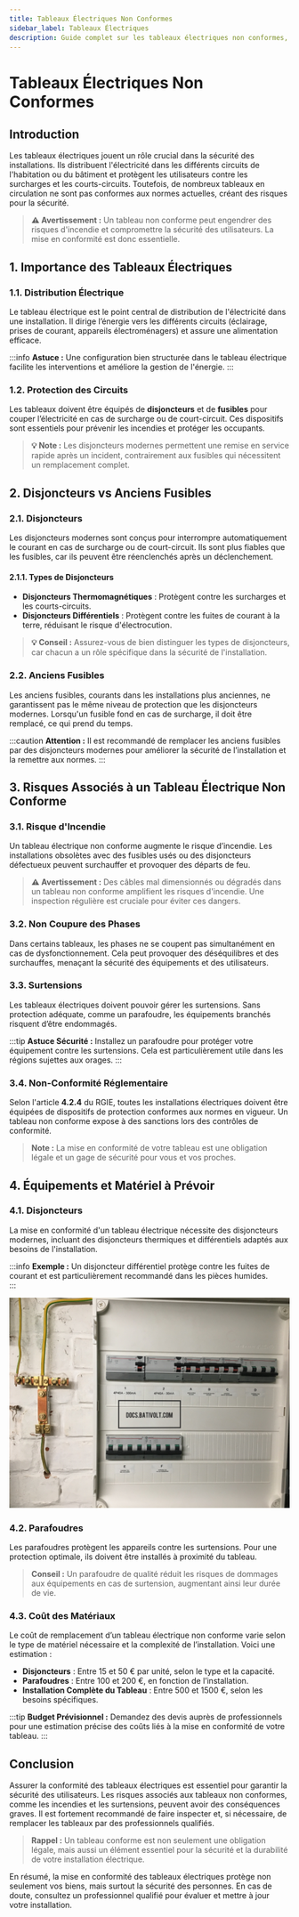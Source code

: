 ```yaml
---
title: Tableaux Électriques Non Conformes
sidebar_label: Tableaux Électriques
description: Guide complet sur les tableaux électriques non conformes, les risques associés, et les solutions pour assurer la sécurité des installations électriques.
---
```


# Tableaux Électriques Non Conformes

## Introduction

Les tableaux électriques jouent un rôle crucial dans la sécurité des installations. Ils distribuent l'électricité dans les différents circuits de l'habitation ou du bâtiment et protègent les utilisateurs contre les surcharges et les courts-circuits. Toutefois, de nombreux tableaux en circulation ne sont pas conformes aux normes actuelles, créant des risques pour la sécurité.

> **⚠️ Avertissement :** Un tableau non conforme peut engendrer des risques d'incendie et compromettre la sécurité des utilisateurs. La mise en conformité est donc essentielle.

## 1. Importance des Tableaux Électriques

### 1.1. Distribution Électrique

Le tableau électrique est le point central de distribution de l'électricité dans une installation. Il dirige l’énergie vers les différents circuits (éclairage, prises de courant, appareils électroménagers) et assure une alimentation efficace.

:::info
**Astuce :** Une configuration bien structurée dans le tableau électrique facilite les interventions et améliore la gestion de l'énergie.
:::

### 1.2. Protection des Circuits

Les tableaux doivent être équipés de **disjoncteurs** et de **fusibles** pour couper l’électricité en cas de surcharge ou de court-circuit. Ces dispositifs sont essentiels pour prévenir les incendies et protéger les occupants.

> **💡 Note :** Les disjoncteurs modernes permettent une remise en service rapide après un incident, contrairement aux fusibles qui nécessitent un remplacement complet.

## 2. Disjoncteurs vs Anciens Fusibles

### 2.1. Disjoncteurs

Les disjoncteurs modernes sont conçus pour interrompre automatiquement le courant en cas de surcharge ou de court-circuit. Ils sont plus fiables que les fusibles, car ils peuvent être réenclenchés après un déclenchement.

#### 2.1.1. Types de Disjoncteurs

- **Disjoncteurs Thermomagnétiques** : Protègent contre les surcharges et les courts-circuits.
- **Disjoncteurs Différentiels** : Protègent contre les fuites de courant à la terre, réduisant le risque d'électrocution.

> **💡 Conseil :** Assurez-vous de bien distinguer les types de disjoncteurs, car chacun a un rôle spécifique dans la sécurité de l'installation.

### 2.2. Anciens Fusibles

Les anciens fusibles, courants dans les installations plus anciennes, ne garantissent pas le même niveau de protection que les disjoncteurs modernes. Lorsqu'un fusible fond en cas de surcharge, il doit être remplacé, ce qui prend du temps.

:::caution
**Attention :** Il est recommandé de remplacer les anciens fusibles par des disjoncteurs modernes pour améliorer la sécurité de l’installation et la remettre aux normes.
:::

## 3. Risques Associés à un Tableau Électrique Non Conforme

### 3.1. Risque d'Incendie

Un tableau électrique non conforme augmente le risque d’incendie. Les installations obsolètes avec des fusibles usés ou des disjoncteurs défectueux peuvent surchauffer et provoquer des départs de feu.

> **⚠️ Avertissement :** Des câbles mal dimensionnés ou dégradés dans un tableau non conforme amplifient les risques d'incendie. Une inspection régulière est cruciale pour éviter ces dangers.

### 3.2. Non Coupure des Phases

Dans certains tableaux, les phases ne se coupent pas simultanément en cas de dysfonctionnement. Cela peut provoquer des déséquilibres et des surchauffes, menaçant la sécurité des équipements et des utilisateurs.

### 3.3. Surtensions

Les tableaux électriques doivent pouvoir gérer les surtensions. Sans protection adéquate, comme un parafoudre, les équipements branchés risquent d’être endommagés.

:::tip
**Astuce Sécurité :** Installez un parafoudre pour protéger votre équipement contre les surtensions. Cela est particulièrement utile dans les régions sujettes aux orages.
:::

### 3.4. Non-Conformité Réglementaire

Selon l'article **4.2.4** du RGIE, toutes les installations électriques doivent être équipées de dispositifs de protection conformes aux normes en vigueur. Un tableau non conforme expose à des sanctions lors des contrôles de conformité.

> **Note :** La mise en conformité de votre tableau est une obligation légale et un gage de sécurité pour vous et vos proches.

## 4. Équipements et Matériel à Prévoir

### 4.1. Disjoncteurs

La mise en conformité d'un tableau électrique nécessite des disjoncteurs modernes, incluant des disjoncteurs thermiques et différentiels adaptés aux besoins de l'installation.

:::info
**Exemple :** Un disjoncteur différentiel protège contre les fuites de courant et est particulièrement recommandé dans les pièces humides.  
:::

![Exemple de Disjoncteurs](../../static/img/bativolt-exemple-disjoncteurs.jpg)


### 4.2. Parafoudres

Les parafoudres protègent les appareils contre les surtensions. Pour une protection optimale, ils doivent être installés à proximité du tableau.

> **Conseil :** Un parafoudre de qualité réduit les risques de dommages aux équipements en cas de surtension, augmentant ainsi leur durée de vie.

### 4.3. Coût des Matériaux

Le coût de remplacement d’un tableau électrique non conforme varie selon le type de matériel nécessaire et la complexité de l’installation. Voici une estimation :

- **Disjoncteurs** : Entre 15 et 50 € par unité, selon le type et la capacité.
- **Parafoudres** : Entre 100 et 200 €, en fonction de l’installation.
- **Installation Complète du Tableau** : Entre 500 et 1500 €, selon les besoins spécifiques.

:::tip
**Budget Prévisionnel :** Demandez des devis auprès de professionnels pour une estimation précise des coûts liés à la mise en conformité de votre tableau.
:::

## Conclusion

Assurer la conformité des tableaux électriques est essentiel pour garantir la sécurité des utilisateurs. Les risques associés aux tableaux non conformes, comme les incendies et les surtensions, peuvent avoir des conséquences graves. Il est fortement recommandé de faire inspecter et, si nécessaire, de remplacer les tableaux par des professionnels qualifiés. 

> **Rappel :** Un tableau conforme est non seulement une obligation légale, mais aussi un élément essentiel pour la sécurité et la durabilité de votre installation électrique.

En résumé, la mise en conformité des tableaux électriques protège non seulement vos biens, mais surtout la sécurité des personnes. En cas de doute, consultez un professionnel qualifié pour évaluer et mettre à jour votre installation.
